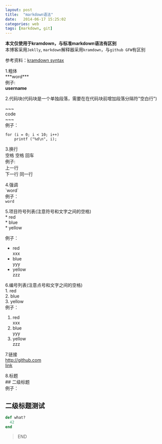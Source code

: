 ```yaml
---
layout: post
title:  "markdown语法"
date:   2014-06-17 15:25:02
categories: web 
tags: [markdown, git]
---
```

**本文仅使用于kramdown，与标准markdown语法有区别**  
本博客采用`Jeklly`, `markdown`解释器采用`kramdown`，与`github GFW`有区别  

参考资料：[kramdown syntax](http://kramdown.gettalong.org/syntax.html)


1.粗体  
\*\*\*word\*\*\*  
例子:  
**username**  


2.代码块(代码块是一个单独段落，需要在在代码块前增加段落分隔符"空白行")  

\~\~\~  
code  
\~\~\~  
例子：  

~~~~~~
for (i = 0; i < 10; i++)
	printf ("%d\n", i);
~~~~~~

3.换行  
空格 空格 回车  
例子:  
上一行  
下一行
同一行  

4.强调  
\`word\`  
例子：  
`word`  

5.项目符号列表(注意符号和文字之间的空格)   
\* red  
\* blue  
\* yellow  

例子：  
* red  
  xxx  
* blue  
  yyy  
* yellow    
  zzz  

6.编号列表(注意点号和文字之间的空格)  
1\. red  
2\. blue  
3\. yellow  
例子：  
1. red  
  xxx  
2. blue  
  yyy  
3. yellow  
  zzz  

7.链接  
http://github.com  
[link](http://github.com)  

8.标题  
\#\# 二级标题  
例子：  

## 二级标题测试

~~~ ruby
def what?
  42
end
~~~

>END
